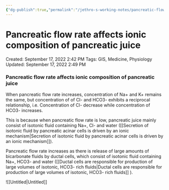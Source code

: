 ```yaml
---
{"dg-publish":true,"permalink":"/jethro-s-working-notes/pancreatic-flow-rate-affects-ionic-composition-of/","dgPassFrontmatter":true}
---
```



# Pancreatic flow rate affects ionic composition of pancreatic juice

Created: September 17, 2022 2:42 PM
Tags: GIS, Medicine, Physiology
Updated: September 17, 2022 2:49 PM

### Pancreatic flow rate affects ionic composition of pancreatic juice

When pancreatic flow rate increases, concentration of Na+ and K+ remains the same, but concentration of of Cl- and HCO3- exhibits a reciprocal relationship, i.e. Concentration of Cl- decrease while concentration of HCO3- increases.

This is because when pancreatic flow rate is low, pancreatic juice mainly consist of isotonic fluid containing Na+, Cl- and water ([[Secretion of isotonic fluid by pancreatic acinar cells is driven by an ionic mechanism\|Secretion of isotonic fluid by pancreatic acinar cells is driven by an ionic mechanism]]). 

Pancreatic flow rate increases as there is release of large amounts of bicarbonate fluids by ductal cells, which consist of isotonic fluid containing Na+, HCO3- and water ([[Ductal cells are responsible for production of large volumes of isotonic, HCO3- rich fluids\|Ductal cells are responsible for production of large volumes of isotonic, HCO3- rich fluids]] ).

![[Untitled\|Untitled]]